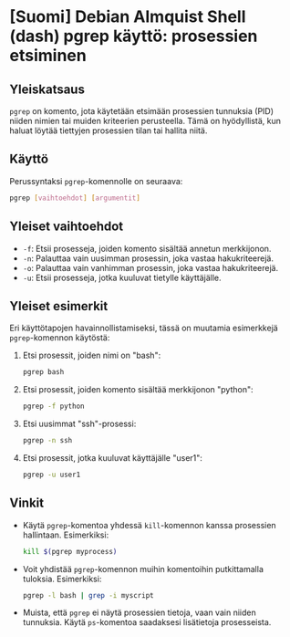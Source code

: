 # [Suomi] Debian Almquist Shell (dash) pgrep käyttö: prosessien etsiminen

## Yleiskatsaus
`pgrep` on komento, jota käytetään etsimään prosessien tunnuksia (PID) niiden nimien tai muiden kriteerien perusteella. Tämä on hyödyllistä, kun haluat löytää tiettyjen prosessien tilan tai hallita niitä.

## Käyttö
Perussyntaksi `pgrep`-komennolle on seuraava:

```bash
pgrep [vaihtoehdot] [argumentit]
```

## Yleiset vaihtoehdot
- `-f`: Etsii prosesseja, joiden komento sisältää annetun merkkijonon.
- `-n`: Palauttaa vain uusimman prosessin, joka vastaa hakukriteerejä.
- `-o`: Palauttaa vain vanhimman prosessin, joka vastaa hakukriteerejä.
- `-u`: Etsii prosesseja, jotka kuuluvat tietylle käyttäjälle.

## Yleiset esimerkit
Eri käyttötapojen havainnollistamiseksi, tässä on muutamia esimerkkejä `pgrep`-komennon käytöstä:

1. Etsi prosessit, joiden nimi on "bash":
   ```bash
   pgrep bash
   ```

2. Etsi prosessit, joiden komento sisältää merkkijonon "python":
   ```bash
   pgrep -f python
   ```

3. Etsi uusimmat "ssh"-prosessi:
   ```bash
   pgrep -n ssh
   ```

4. Etsi prosessit, jotka kuuluvat käyttäjälle "user1":
   ```bash
   pgrep -u user1
   ```

## Vinkit
- Käytä `pgrep`-komentoa yhdessä `kill`-komennon kanssa prosessien hallintaan. Esimerkiksi:
  ```bash
  kill $(pgrep myprocess)
  ```
- Voit yhdistää `pgrep`-komennon muihin komentoihin putkittamalla tuloksia. Esimerkiksi:
  ```bash
  pgrep -l bash | grep -i myscript
  ```
- Muista, että `pgrep` ei näytä prosessien tietoja, vaan vain niiden tunnuksia. Käytä `ps`-komentoa saadaksesi lisätietoja prosesseista.